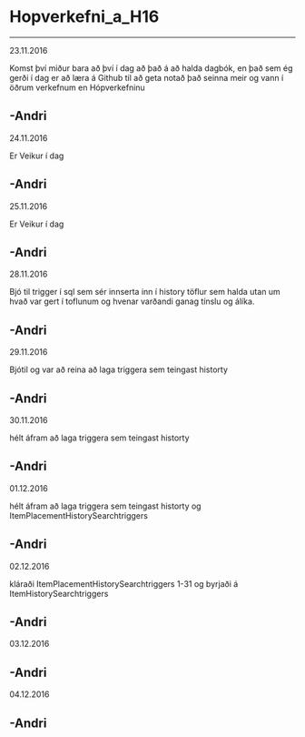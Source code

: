 # Hopverkefni_a_H16
----------------------------
23.11.2016

Komst því miður bara að því í dag að það á að halda dagbók,
en það sem ég gerði í dag er að læra á Github til að geta notað það seinna meir og vann í öðrum verkefnum en Hópverkefninu

-Andri
----------------------------
24.11.2016

Er Veikur í dag

-Andri
----------------------------
25.11.2016

Er Veikur í dag

-Andri
----------------------------
28.11.2016

Bjó til trigger í sql sem sér innserta inn í history töflur sem halda utan um hvað var gert í toflunum og hvenar varðandi ganag tínslu og álíka.

-Andri
----------------------------
29.11.2016

Bjótil og var að reina að laga triggera sem teingast historty

-Andri
----------------------------
30.11.2016

hélt áfram að laga triggera sem teingast historty

-Andri
----------------------------
01.12.2016

hélt áfram að laga triggera sem teingast historty og ItemPlacementHistorySearchtriggers

-Andri
----------------------------
02.12.2016

kláraði ItemPlacementHistorySearchtriggers 1-31 og byrjaði á ItemHistorySearchtriggers

-Andri
----------------------------
03.12.2016



-Andri
----------------------------
04.12.2016



-Andri
----------------------------
